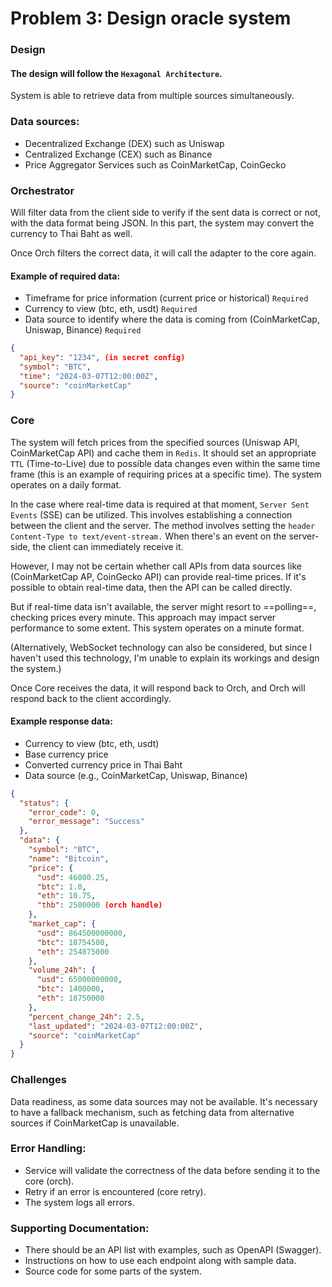 # Problem 3: Design oracle system

### Design
#### The design will follow the `Hexagonal Architecture`.
System is able to retrieve data from multiple sources simultaneously.

### Data sources:
- Decentralized Exchange (DEX) such as Uniswap
- Centralized Exchange (CEX) such as Binance
- Price Aggregator Services such as CoinMarketCap, CoinGecko

### Orchestrator
Will filter data from the client side to verify if the sent data is correct or not, with the data format being JSON. In this part, the system may convert the currency to Thai Baht as well.

Once Orch filters the correct data, it will call the adapter to the core again.

#### Example of required data:

- Timeframe for price information (current price or historical)  `Required`
- Currency to view (btc, eth, usdt) `Required`
- Data source to identify where the data is coming from (CoinMarketCap, Uniswap, Binance) `Required`

```json
{
  "api_key": "1234", (in secret config)
  "symbol": "BTC",
  "time": "2024-03-07T12:00:00Z",
  "source": "coinMarketCap"
}
```

### Core
The system will fetch prices from the specified sources (Uniswap API, CoinMarketCap API) and cache them in `Redis`. It should set an appropriate `TTL` (Time-to-Live) due to possible data changes even within the same time frame (this is an example of requiring prices at a specific time). The system operates on a daily format.

In the case where real-time data is required at that moment, `Server Sent Events` (SSE) can be utilized. This involves establishing a connection between the client and the server. The method involves setting the `header Content-Type to text/event-stream.` When there's an event on the server-side, the client can immediately receive it.

However, I may not be certain whether call APIs from data sources like (CoinMarketCap AP, CoinGecko API) can provide real-time prices. If it's possible to obtain real-time data, then the API can be called directly. 

But if real-time data isn't available, the server might resort to ==polling==, checking prices every minute. This approach may impact server performance to some extent. This system operates on a minute format.

(Alternatively, WebSocket technology can also be considered, but since I haven't used this technology, I'm unable to explain its workings and design the system.)

Once Core receives the data, it will respond back to Orch, and Orch will respond back to the client accordingly.

#### Example response data:

- Currency to view (btc, eth, usdt)
- Base currency price
- Converted currency price in Thai Baht
- Data source (e.g., CoinMarketCap, Uniswap, Binance)

```json
{
  "status": {
    "error_code": 0,
    "error_message": "Success"
  },
  "data": {
    "symbol": "BTC",
    "name": "Bitcoin",
    "price": {
      "usd": 46000.25,
      "btc": 1.0,
      "eth": 10.75,
      "thb": 2500000 (orch handle)
    },
    "market_cap": {
      "usd": 864500000000,
      "btc": 18754500,
      "eth": 254875000
    },
    "volume_24h": {
      "usd": 65000000000,
      "btc": 1400000,
      "eth": 18750000
    },
    "percent_change_24h": 2.5,
    "last_updated": "2024-03-07T12:00:00Z",
    "source": "coinMarketCap"
  }
}
```

### Challenges 
Data readiness, as some data sources may not be available. It's necessary to have a fallback mechanism, such as fetching data from alternative sources if CoinMarketCap is unavailable.

### Error Handling:

- Service will validate the correctness of the data before sending it to the core (orch).
- Retry if an error is encountered (core retry).
- The system logs all errors.

### Supporting Documentation:

- There should be an API list with examples, such as OpenAPI (Swagger).
- Instructions on how to use each endpoint along with sample data.
- Source code for some parts of the system.
